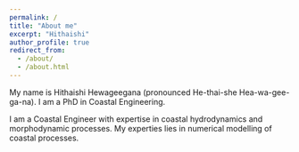 ```yaml
---
permalink: /
title: "About me"
excerpt: "Hithaishi"
author_profile: true
redirect_from: 
  - /about/
  - /about.html
---
```


My name is Hithaishi Hewageegana (pronounced He-thai-she Hea-wa-gee-ga-na).
I am a PhD in Coastal Engineering.

I am a Coastal Engineer with expertise in coastal hydrodynamics and morphodynamic processes. My experties lies in numerical modelling of coastal processes. 
